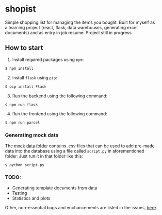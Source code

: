 # shopist
Simple shopping list for managing the items you bought.
Built for myself as a learning project (react, flask, data warehouses, generating excel documents) and as entry in job resume.
Project still in progress.

## How to start

1. Install required packages using `npm`:
```bash
$ npm install
```
2. Install `flask` using `pip`:
```bash
$ pip install Flask
```
3. Run the backend using the following command:
```bash
$ npm run flask
```
4. Run the frontend using the following command:
```bash
$ npm run parcel
```

### Generating mock data
The [mock data folder](https://github.com/Dawnkai/shopist/tree/main/mock_data) contains .csv files that can be used to add pre-made data into the database using a file called `script.py` in aforementioned folder. Just run it in that folder like this:
```bash
$ python script.py
```

### TODO:
* Generating template documents from data
* Testing
* Statistics and plots

Other, non-essential bugs and enchancements are listed in the issues, [here](https://github.com/Dawnkai/shopist/issues).
